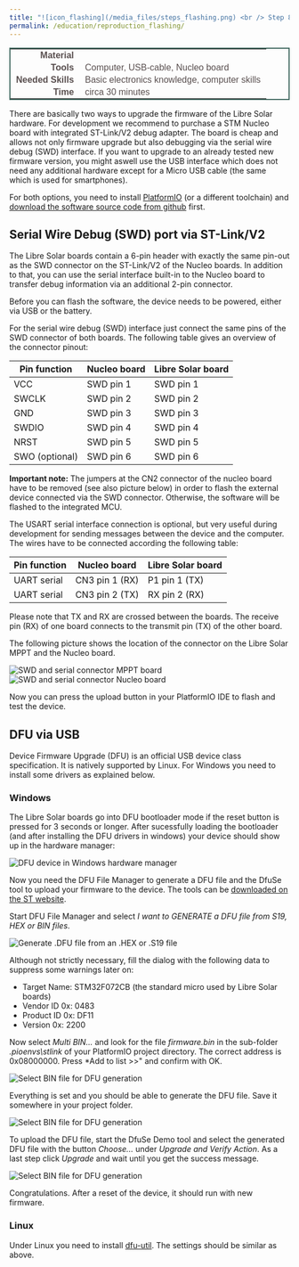 ```yaml
---
title: "![icon_flashing](/media_files/steps_flashing.png) <br /> Step 8 - Flashing the firmware"
permalink: /education/reproduction_flashing/
---
```


<style type="text/css">
.tg  {border-collapse:collapse;border-spacing:5;border-color:#416960;border-width:2px; border-style:solid;}
.tg td{font-family:Arial, sans-serif;font-size:16px;padding:2px 10px;border-style:solid;border-width:0px;overflow:hidden;word-break:normal;border-color:#bbb;color:#594F4F;}
.tg .tg-rmb8{font-weight:bold;vertical-align:top; text-align:right;}
.tg .tg-rmb9{vertical-align:top}
.tg .tg-yw4l{font-weight:bold;vertical-align:top; text-align:right;}
.tg .tg-yw42{vertical-align:top}
</style>

<table class="tg">
  <tr>
    <td class="tg-yw4l">Material</td>
    <td class="tg-yw42"></td>
  </tr>
  <tr>
    <td class="tg-rmb8">Tools</td>
    <td class="tg-rmb9">Computer, USB-cable, Nucleo board</td>
  </tr>
  <tr>
    <td class="tg-yw4l">Needed Skills<br></td>
    <td class="tg-yw42">Basic electronics knowledge, computer skills</td>
  </tr>
  <tr>
    <td class="tg-rmb8">Time</td>
    <td class="tg-rmb9">circa 30 minutes</td>
  </tr>
</table>

There are basically two ways to upgrade the firmware of the Libre Solar hardware. For development we recommend to purchase a STM Nucleo board with integrated ST-Link/V2 debug adapter. The board is cheap and allows not only firmware upgrade but also debugging via the serial wire debug (SWD) interface. If you want to upgrade to an already tested new firmware version, you might aswell use the USB interface which does not need any additional hardware except for a Micro USB cable (the same which is used for smartphones).

For both options, you need to install [PlatformIO](http://platformio.org/) (or a different toolchain) and [download the software source code from github](https://github.com/LibreSolar) first.

## Serial Wire Debug (SWD) port via ST-Link/V2

The Libre Solar boards contain a 6-pin header with exactly the same pin-out as the SWD connector on the ST-Link/V2 of the Nucleo boards. In addition to that, you can use the serial interface built-in to the Nucleo board to transfer debug information via an additional 2-pin connector.

Before you can flash the software, the device needs to be powered, either via USB or the battery.

For the serial wire debug (SWD) interface just connect the same pins of the SWD connector of both boards. The following table gives an overview of the connector pinout:

| Pin function   | Nucleo board | Libre Solar board |
|----------------|--------------|-------------------|
| VCC            | SWD pin 1    | SWD pin 1         |
| SWCLK          | SWD pin 2    | SWD pin 2         |
| GND            | SWD pin 3    | SWD pin 3         |
| SWDIO          | SWD pin 4    | SWD pin 4         |
| NRST           | SWD pin 5    | SWD pin 5         |
| SWO (optional) | SWD pin 6    | SWD pin 6         |

**Important note:** The jumpers at the CN2 connector of the nucleo board have to be removed (see also picture below) in order to flash the external device connected via the SWD connector. Otherwise, the software will be flashed to the integrated MCU.

The USART serial interface connection is optional, but very useful during development for sending messages between the device and the computer. The wires have to be connected according the following table:

| Pin function | Nucleo board   | Libre Solar board |
|--------------|----------------|-------------------|
| UART serial  | CN3 pin 1 (RX) | P1 pin 1 (TX)     |
| UART serial  | CN3 pin 2 (TX) | RX pin 2 (RX)     |

Please note that TX and RX are crossed between the boards. The receive pin (RX) of one board connects to the transmit pin (TX) of the other board.

The following picture shows the location of the connector on the Libre Solar MPPT and the Nucleo board.

![SWD and serial connector MPPT board](/media_files/swd_mppt.jpg) ![SWD and serial connector Nucleo board](/media_files/swd_nucleo.jpg)

Now you can press the upload button in your PlatformIO IDE to flash and test the device.

## DFU via USB

Device Firmware Upgrade (DFU) is an official USB device class specification. It is natively supported by Linux. For Windows you need to install some drivers as explained below.

### Windows

The Libre Solar boards go into DFU bootloader mode if the reset button is pressed for 3 seconds or longer. After sucessfully loading the bootloader (and after installing the DFU drivers in windows) your device should show up in the hardware manager:

![DFU device in Windows hardware manager](/media_files/docs_firmware_dfu_device.png)

Now you need the DFU File Manager to generate a DFU file and the DfuSe tool to upload your firmware to the device. The tools can be [downloaded on the ST website](http://www.st.com/en/development-tools/stsw-stm32080.html).

Start DFU File Manager and select *I want to GENERATE a DFU file from S19, HEX or BIN files*.

![Generate .DFU file from an .HEX or .S19 file](/media_files/docs_firmware_dfu_generatefile.png)

Although not strictly necessary, fill the dialog with the following data to suppress some warnings later on:

- Target Name: STM32F072CB (the standard micro used by Libre Solar boards)
- Vendor ID 0x: 0483
- Product ID 0x: DF11
- Version 0x: 2200

Now select *Multi BIN...* and look for the file *firmware.bin* in the sub-folder *\.pioenvs\stlink* of your PlatformIO project directory. The correct address is 0x08000000. Press *Add to list >>" and confirm with OK.

![Select BIN file for DFU generation](/media_files/docs_firmware_dfu_multibin.png)

Everything is set and you should be able to generate the DFU file. Save it somewhere in your project folder.

![Select BIN file for DFU generation](/media_files/docs_firmware_dfu_file_gen.png)

To upload the DFU file, start the DfuSe Demo tool and select the generated DFU file with the button *Choose...* under *Upgrade and Verify Action*. As a last step click *Upgrade* and wait until you get the success message.

![Select BIN file for DFU generation](/media_files/docs_firmware_dfuse_upgrade.png)

Congratulations. After a reset of the device, it should run with new firmware.

### Linux

Under Linux you need to install [dfu-util](http://dfu-util.sourceforge.net/). The settings should be similar as above.
